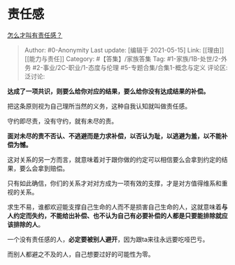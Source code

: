 # 责任感
[怎么才叫有责任感？](https://www.zhihu.com/question/298676115/answer/1835897121)

> Author: #0-Anonymity
> Last update: [编辑于 2021-05-15]
> Link: [[理由]] [[能力与责任]]
> Category: #【答集】/家族答集
> Tag: #1-家族/1B-处世/2-外务 #2-事业/2C-职业/1-态度与伦理 #5-专题合集/合集1-概念与定义
> 评论区:
> 泛讨论:

**达成了一项共识，则要么给你对应的结果，要么给你没有达成结果的补偿。**

把这条原则视为自己理所当然的义务，这种自我认知就叫做责任感。

守约即尽责，没有守约，就有未尽的责。

**面对未尽的责不否认、不逃避而是力求补偿，以否认为耻，以逃避为羞，以不能补偿为憾。**

这对关系的另一方而言，就意味着对于跟你做的约定可以相信要么会拿到约定的结果，要么会拿到赔偿。

只有如此确信，你们的关系才对对方成为一项有效的支撑，才是对方值得维系和重视的关系。

求生不易，谁都欢迎能支撑自己生命的人而不是损害自己生命的人，这就意味着**与人约定而失约，不能给出补偿、也不认为自己有必要补偿的人都是只要能排除就应该排除的人**。

一个没有责任感的人，**必定要被别人避开**，因为跟ta来往永远要吃哑巴亏。

而别人都避之不及的人，自己想要过好的可能性为零。

